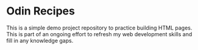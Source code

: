 # Odin Recipes
This is a simple demo project repository to practice building HTML pages. This is part of an ongoing effort to refresh my web development skills and fill in any knowledge gaps. 